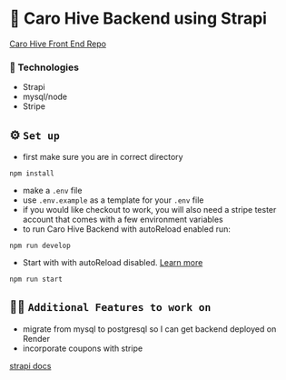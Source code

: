 # 🚀 Caro Hive Backend using Strapi

[Caro Hive Front End Repo](https://github.com/An-Be/CaroHive-frontend)

### 🤖 Technologies
- Strapi
- mysql/node
- Stripe


## ⚙️ `Set up`
- first make sure you are in correct directory

```
npm install
```
- make a ```.env``` file
- use ```.env.example``` as a template for your ```.env``` file
- if you would like checkout to work, you will also need a stripe tester account that comes with a few environment variables 
- to run Caro Hive Backend with autoReload enabled run:
```
npm run develop
```

- Start with with autoReload disabled. [Learn more](https://docs.strapi.io/developer-docs/latest/developer-resources/cli/CLI.html#strapi-start)

```
npm run start
```

## 👩‍💻 `Additional Features to work on`
- migrate from mysql to postgresql so I can get backend deployed on Render
- incorporate coupons with stripe

  
[strapi docs](https://docs.strapi.io/)

